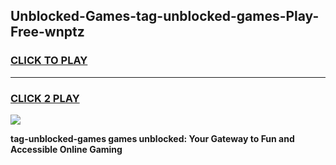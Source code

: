 
## Unblocked-Games-tag-unblocked-games-Play-Free-wnptz
<h3>
<a href="https://premium76.site?title=tag-unblocked-games&ref=20M">CLICK TO PLAY</a></h3>
<hr>

<h3>
<a href="https://premium76.site?title=tag-unblocked-games&ref=20M">CLICK 2 PLAY</a>
  
</h3>

<a href="https://premium76.site?title=tag-unblocked-games&ref=19M"><img src="https://clearcache.store/games.png"></a>


**tag-unblocked-games games unblocked: Your Gateway to Fun and Accessible Online Gaming**
